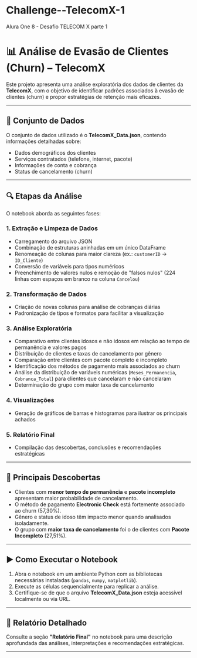 # Challenge--TelecomX-1
Alura One 8 - Desafio TELECOM X parte 1


# 📊 Análise de Evasão de Clientes (Churn) – TelecomX

Este projeto apresenta uma análise exploratória dos dados de clientes da **TelecomX**, com o objetivo de identificar padrões associados à evasão de clientes (churn) e propor estratégias de retenção mais eficazes.

---

## 📁 Conjunto de Dados

O conjunto de dados utilizado é o **TelecomX_Data.json**, contendo informações detalhadas sobre:

- Dados demográficos dos clientes  
- Serviços contratados (telefone, internet, pacote)  
- Informações de conta e cobrança  
- Status de cancelamento (churn)

---

## 🔍 Etapas da Análise

O notebook aborda as seguintes fases:

### 1. **Extração e Limpeza de Dados**
- Carregamento do arquivo JSON
- Combinação de estruturas aninhadas em um único DataFrame
- Renomeação de colunas para maior clareza (ex.: `customerID` → `ID_Cliente`)
- Conversão de variáveis para tipos numéricos
- Preenchimento de valores nulos e remoção de "falsos nulos" (224 linhas com espaços em branco na coluna `Cancelou`)

### 2. **Transformação de Dados**
- Criação de novas colunas para análise de cobranças diárias
- Padronização de tipos e formatos para facilitar a visualização

### 3. **Análise Exploratória**
- Comparativo entre clientes idosos e não idosos em relação ao tempo de permanência e valores pagos
- Distribuição de clientes e taxas de cancelamento por gênero
- Comparação entre clientes com pacote completo e incompleto
- Identificação dos métodos de pagamento mais associados ao churn
- Análise da distribuição de variáveis numéricas (`Meses_Permanencia`, `Cobranca_Total`) para clientes que cancelaram e não cancelaram
- Determinação do grupo com maior taxa de cancelamento

### 4. **Visualizações**
- Geração de gráficos de barras e histogramas para ilustrar os principais achados

### 5. **Relatório Final**
- Compilação das descobertas, conclusões e recomendações estratégicas

---

## 📌 Principais Descobertas

- Clientes com **menor tempo de permanência** e **pacote incompleto** apresentam maior probabilidade de cancelamento.
- O método de pagamento **Electronic Check** está fortemente associado ao churn (57,30%).
- Gênero e status de idoso têm impacto menor quando analisados isoladamente.
- O grupo com **maior taxa de cancelamento** foi o de clientes com **Pacote Incompleto** (27,51%).

---

## ▶️ Como Executar o Notebook

1. Abra o notebook em um ambiente Python com as bibliotecas necessárias instaladas (`pandas`, `numpy`, `matplotlib`).
2. Execute as células sequencialmente para replicar a análise.
3. Certifique-se de que o arquivo **TelecomX_Data.json** esteja acessível localmente ou via URL.

---

## 📄 Relatório Detalhado

Consulte a seção **"Relatório Final"** no notebook para uma descrição aprofundada das análises, interpretações e recomendações estratégicas.

---

